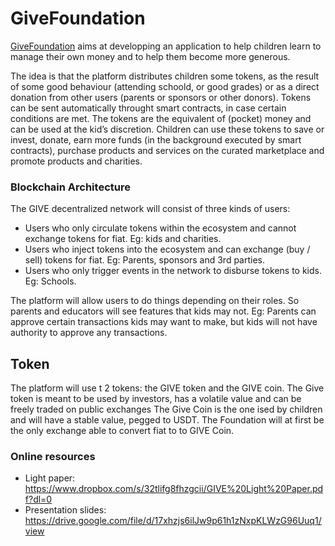 # GiveFoundation 

[GiveFoundation](https://give.si/) aims at developping an application to help children learn to manage their own money and to help them become more generous.

The idea is that the platform distributes children some tokens, as the result of some good behaviour (attending schoold, or good grades) or as a direct donation from other users (parents or sponsors or other donors). Tokens can be  sent automatically throught smart contracts, in case certain conditions are met. 
The tokens are the equivalent of (pocket) money and can be used at the kid’s discretion.
Children can use these tokens to   save or invest, donate, earn more funds (in the background executed by smart contracts), purchase products and services on the curated marketplace and promote products and charities.

### Blockchain Architecture
The GIVE decentralized network will consist of three kinds of users:
* Users who only circulate tokens within the ecosystem and cannot exchange tokens for fiat. Eg: kids and charities.
* Users who inject tokens into the ecosystem and can exchange (buy / sell) tokens for fiat. Eg: Parents, sponsors and 3rd parties.
* Users who only trigger events in the network to disburse tokens to kids. Eg: Schools.

The platform  will allow users to do things  depending on their roles. So parents and educators will see features that kids
may not. Eg: Parents can approve certain transactions kids may want to make, but kids will not have authority to approve any
transactions. 

## Token
The platform will use t 2 tokens: the GIVE token and the GIVE coin.
The Give token is meant to be used by investors, has a volatile value and  can be freely traded on public exchanges	The Give  Coin is the one ised by children and will have a stable value, pegged to USDT.  The Foundation will at first be the only exchange able to convert fiat to  to GIVE Coin. 

### Online resources
* Light paper:  https://www.dropbox.com/s/32tlifg8fhzgcii/GIVE%20Light%20Paper.pdf?dl=0
* Presentation slides: https://drive.google.com/file/d/17xhzjs6ilJw9p61h1zNxpKLWzG96Uuq1/view
